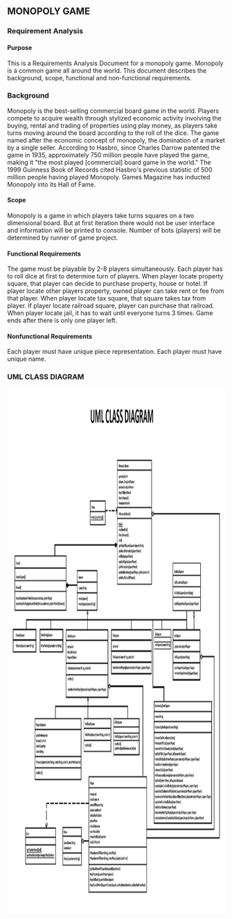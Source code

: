 ## MONOPOLY GAME

### Requirement Analysis
#### Purpose
This is a Requirements Analysis Document for a monopoly game. Monopoly is a common game all
around the world. This document describes the background, scope, functional and non-functional
requirements.
### Background
Monopoly is the best-selling commercial board game in the world. Players compete to acquire
wealth through stylized economic activity involving the buying, rental and trading of properties using
play money, as players take turns moving around the board according to the roll of the dice. The
game named after the economic concept of monopoly, the domination of a market by a single seller.
According to Hasbro, since Charles Darrow patented the game in 1935, approximately 750 million
people have played the game, making it "the most played [commercial] board game in the world."
The 1999 Guinness Book of Records cited Hasbro's previous statistic of 500 million people having
played Monopoly. Games Magazine has inducted Monopoly into its Hall of Fame.
#### Scope
Monopoly is a game in which players take turns squares on a two dimensional board. But at first
iteration there would not be user interface and information will be printed to console. Number of
bots (players) will be determined by runner of game project.
#### Functional Requirements
The game must be playable by 2-8 players simultaneously.
Each player has to roll dice at first to determine turn of players.
When player locate property square, that player can decide to purchase property, house or hotel.
If player locate other players property, owned player can take rent or fee from that player.
When player locate tax square, that square takes tax from player.
If player locate railroad square, player can purchase that railroad.
When player locate jail, it has to wait until everyone turns 3 times.
Game ends after there is only one player left.
#### Nonfunctional Requirements
Each player must have unique piece representation.
Each player must have unique name.
### UML CLASS DIAGRAM
<img src="images/uml.png" width = "1504" height = "1213">
